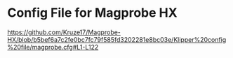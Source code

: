# Config File for Magprobe HX
https://github.com/Kruze17/Magprobe-HX/blob/b5bef6a7c2fe0bc7fc79f585fd3202281e8bc03e/Klipper%20config%20file/magprobe.cfg#L1-L122
